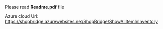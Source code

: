 Please read **Readme.pdf** file

Azure cloud Url: https://shopbridge.azurewebsites.net/ShopBridge/ShowAllItemInInventory
